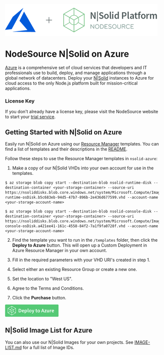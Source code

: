 ![N|Solid](/images/nsolid-azure.png)

# NodeSource N|Solid on Azure

[Azure](https://azure.microsoft.com/en-us/?v=18.07a) is a comprehensive set of cloud services that developers and IT professionals use to build, deploy, and manage applications through a global network of datacenters. Deploy your [N|Solid](https://nodesource.com/products/nsolid) instances to Azure for cloud access to the only Node.js platform built for mission-critical applications.

### License Key
If you don't already have a license key, please visit the NodeSource website to start your [trial service](https://pages.nodesource.com/nsolid-free-trial.html).

## Getting Started with N|Solid on Azure

Easily run N|Solid on Azure using our [Resource Manager](https://docs.microsoft.com/en-us/azure/azure-resource-manager/resource-group-portal) templates. You can find a list of templates and their descriptions in the [README](/templates/README.md).

Follow these steps to use the Resource Manager templates in `nsolid-azure`:

1. Make a copy of our N|Solid VHDs into your own account for use in the templates.

```
$ az storage blob copy start --destination-blob nsolid-runtime-disk --destination-container <your-storage-container> --source-uri https://nsoliddisks.blob.core.windows.net/system/Microsoft.Compute/Images/nsolid/4.5.8-runtime-osDisk.b5c683eb-94d5-47b7-896b-2e436d677599.vhd --account-name <your-storage-account-name>
```

```
$ az storage blob copy start --destination-blob nsolid-console-disk --destination-container <your-storage-container> --source-uri https://nsoliddisks.blob.core.windows.net/system/Microsoft.Compute/Images/nsolid/4.5.8-console-osDisk.a421ee41-161c-4558-84f2-7a1f9fa0728f.vhd --account-name <your-storage-account-name>
```

2. Find the template you want to run in the `/templates` folder, then click the **Deploy to Azure** button. This will open up a Custom Deployment in Azure Resource Manager in your own account.

3. Fill in the required parameters with your VHD URI's created in step 1.

4. Select either an existing Resource Group or create a new one.

5. Set the location to "West US".

6. Agree to the Terms and Conditions.

7. Click the **Purchase** button.

[![Launch ARM Template](/images/deploy-to-azure.png)](https://portal.azure.com/#create/Microsoft.Template/uri/https%3A%2F%2Fnodesourcearmtemplates.blob.core.windows.net%2Fpublic%2Fnsolid-quick-start.json)

## N|Solid Image List for Azure

You can also use our N|Solid Images for your own projects. See [IMAGE-LIST.md](IMAGE-LIST.md) for a full list of Image IDs.
